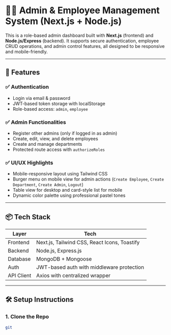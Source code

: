 # 🧑‍💼 Admin & Employee Management System (Next.js + Node.js)

This is a role-based admin dashboard built with **Next.js** (frontend) and **Node.js/Express** (backend). It supports secure authentication, employee CRUD operations, and admin control features, all designed to be responsive and mobile-friendly.

---

## 🚀 Features

### ✅ Authentication
- Login via email & password
- JWT-based token storage with localStorage
- Role-based access: `admin`, `employee`

### ✅ Admin Functionalities
- Register other admins (only if logged in as admin)
- Create, edit, view, and delete employees
- Create and manage departments
- Protected route access with `authorizeRoles`

### ✅ UI/UX Highlights
- Mobile-responsive layout using Tailwind CSS
- Burger menu on mobile view for admin actions (`Create Employee`, `Create Department`, `Create Admin`, `Logout`)
- Table view for desktop and card-style list for mobile
- Dynamic color palette using professional pastel tones

---

## 📦 Tech Stack

| Layer      | Tech                         |
|------------|------------------------------|
| Frontend   | Next.js, Tailwind CSS, React Icons, Toastify |
| Backend    | Node.js, Express.js          |
| Database   | MongoDB + Mongoose           |
| Auth       | JWT-based auth with middleware protection |
| API Client | Axios with centralized wrapper |

---

## 🛠️ Setup Instructions

### 1. Clone the Repo
```bash
git 

